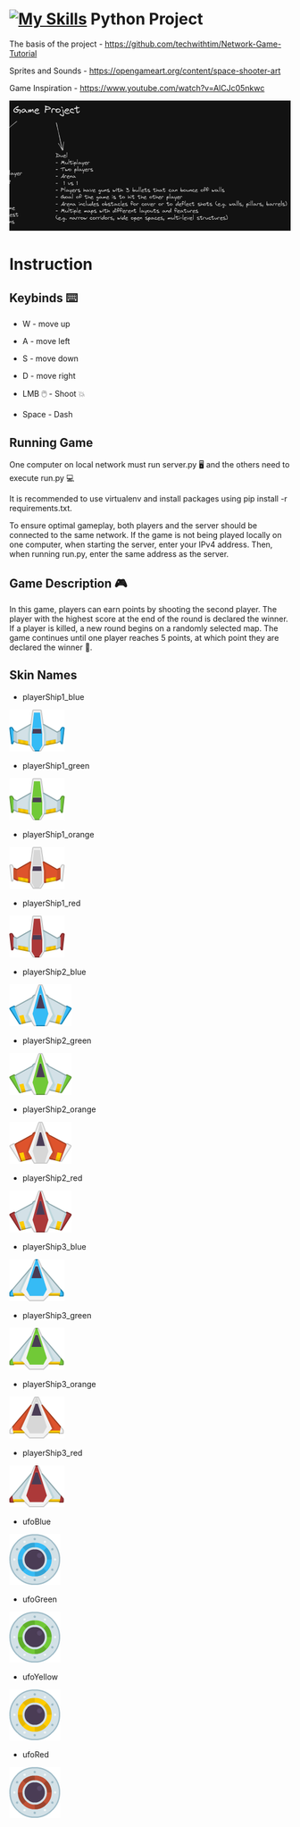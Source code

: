# [![My Skills](https://skillicons.dev/icons?i=python)](https://skillicons.dev) Python Project

The basis of the project - https://github.com/techwithtim/Network-Game-Tutorial

Sprites and Sounds - https://opengameart.org/content/space-shooter-art

Game Inspiration - https://www.youtube.com/watch?v=AlCJc05nkwc

![Game Idea](320744117_5722551721127289_3582924636103691263_n.png)

# Instruction

## Keybinds ⌨️

- W - move up
- A - move left
- S - move down
- D - move right

- LMB 🖱️ - Shoot 💥
- Space - Dash

## Running Game

One computer on local network must run server.py 🖥️ and the others need to execute run.py 💻

It is recommended to use virtualenv and install packages using pip install -r requirements.txt.

To ensure optimal gameplay, both players and the server should be connected to the same network. If the game is not being played locally on one computer, when starting the server, enter your IPv4 address. Then, when running run.py, enter the same address as the server.

## Game Description 🎮

In this game, players can earn points by shooting the second player. The player with the highest score at the end of the round is declared the winner. If a player is killed, a new round begins on a randomly selected map. The game continues until one player reaches 5 points, at which point they are declared the winner 🥇.

## Skin Names

- playerShip1_blue

![Skin1](assets/PNG/playerShip1_blue.png)

- playerShip1_green

![Skin1](assets/PNG/playerShip1_green.png)

- playerShip1_orange

![Skin1](assets/PNG/playerShip1_orange.png)

- playerShip1_red

![Skin1](assets/PNG/playerShip1_red.png)

- playerShip2_blue

![Skin1](assets/PNG/playerShip2_blue.png)

- playerShip2_green

![Skin1](assets/PNG/playerShip2_green.png)

- playerShip2_orange

![Skin1](assets/PNG/playerShip2_orange.png)

- playerShip2_red

![Skin1](assets/PNG/playerShip2_red.png)

- playerShip3_blue

![Skin1](assets/PNG/playerShip3_blue.png)

- playerShip3_green

![Skin1](assets/PNG/playerShip3_green.png)

- playerShip3_orange

![Skin1](assets/PNG/playerShip3_orange.png)

- playerShip3_red

![Skin1](assets/PNG/playerShip3_red.png)

- ufoBlue

![Skin1](assets/PNG/ufoBlue.png)


- ufoGreen

![Skin1](assets/PNG/ufoGreen.png)


- ufoYellow

![Skin1](assets/PNG/ufoYellow.png)


- ufoRed

![Skin1](assets/PNG/ufoRed.png)

